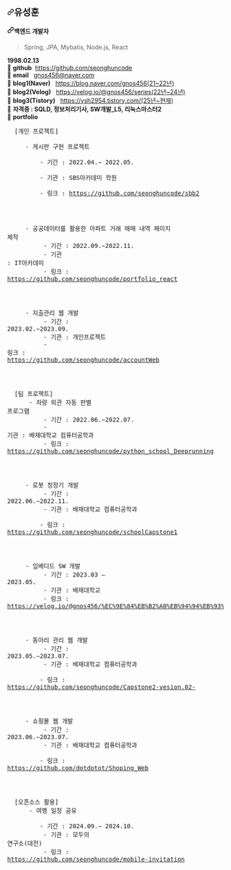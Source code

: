 <!--
**seonghuncode/seonghuncode** is a ✨ _special_ ✨ repository because its `README.md` (this file) appears on your GitHub profile.

Here are some ideas to get you started:

- 🔭 I’m currently working on ...
- 🌱 I’m currently learning ...
- 👯 I’m looking to collaborate on ...
- 🤔 I’m looking for help with ...
- 💬 Ask me about ...
- 📫 How to reach me: ...
- 😄 Pronouns: ...
- ⚡ Fun fact: ...
-->

<article class="markdown-body entry-content container-lg f5" itemprop="text"><h2 dir="auto"><a id="user-content-임수현" class="anchor" aria-hidden="true" tabindex="-1" href="#임수현"><svg class="octicon octicon-link" viewBox="0 0 16 16" version="1.1" width="16" height="16" aria-hidden="true"><path d="m7.775 3.275 1.25-1.25a3.5 3.5 0 1 1 4.95 4.95l-2.5 2.5a3.5 3.5 0 0 1-4.95 0 .751.751 0 0 1 .018-1.042.751.751 0 0 1 1.042-.018 1.998 1.998 0 0 0 2.83 0l2.5-2.5a2.002 2.002 0 0 0-2.83-2.83l-1.25 1.25a.751.751 0 0 1-1.042-.018.751.751 0 0 1-.018-1.042Zm-4.69 9.64a1.998 1.998 0 0 0 2.83 0l1.25-1.25a.751.751 0 0 1 1.042.018.751.751 0 0 1 .018 1.042l-1.25 1.25a3.5 3.5 0 1 1-4.95-4.95l2.5-2.5a3.5 3.5 0 0 1 4.95 0 .751.751 0 0 1-.018 1.042.751.751 0 0 1-1.042.018 1.998 1.998 0 0 0-2.83 0l-2.5 2.5a1.998 1.998 0 0 0 0 2.83Z"></path></svg></a>유성훈</h2>
  
<h4 dir="auto"><a id="user-content-mobile-app-developer" class="anchor" aria-hidden="true" tabindex="-1" href="#mobile-app-developer"><svg class="octicon octicon-link" viewBox="0 0 16 16" version="1.1" width="16" height="16" aria-hidden="true"><path d="m7.775 3.275 1.25-1.25a3.5 3.5 0 1 1 4.95 4.95l-2.5 2.5a3.5 3.5 0 0 1-4.95 0 .751.751 0 0 1 .018-1.042.751.751 0 0 1 1.042-.018 1.998 1.998 0 0 0 2.83 0l2.5-2.5a2.002 2.002 0 0 0-2.83-2.83l-1.25 1.25a.751.751 0 0 1-1.042-.018.751.751 0 0 1-.018-1.042Zm-4.69 9.64a1.998 1.998 0 0 0 2.83 0l1.25-1.25a.751.751 0 0 1 1.042.018.751.751 0 0 1 .018 1.042l-1.25 1.25a3.5 3.5 0 1 1-4.95-4.95l2.5-2.5a3.5 3.5 0 0 1 4.95 0 .751.751 0 0 1-.018 1.042.751.751 0 0 1-1.042.018 1.998 1.998 0 0 0-2.83 0l-2.5 2.5a1.998 1.998 0 0 0 0 2.83Z"></path></svg></a>백엔드 개발자</h4>
<blockquote>
<p dir="auto">Spring, JPA, Mybatis, Node.js, React</p>
</blockquote>

<p dir="auto"><strong>1998.02.13</strong><br>
🌟 <strong>github</strong>&nbsp;&nbsp;<a href="https://github.com/seonghuncode">https://github.com/seonghuncode</a><br>  
🌟 <strong>email</strong>&nbsp;&nbsp;&nbsp;<a href="mailto:k1miso012@gmail.com">gnos456@naver.com</a><br>
🌟 <strong>blog1(Naver)</strong>&nbsp;&nbsp;&nbsp;<a href="https://blog.naver.com/gnos456" rel="nofollow">https://blog.naver.com/gnos456(21~22년)</a><br>
🌟 <strong>blog2(Velog)</strong>&nbsp;&nbsp;&nbsp;<a href="https://velog.io/@gnos456/series" rel="nofollow">https://velog.io/@gnos456/series(22년~24년)</a></br>
🌟 <strong>blog3(Tistory)</strong>&nbsp;&nbsp;&nbsp;<a href="https://ysh2954.tistory.com/" rel="nofollow">https://ysh2954.tistory.com/(25년~현재)</a></br>
🌟 <strong>자격증 : SQLD, 정보처리기사, SW개발_L5, 리눅스마스터2</strong>&nbsp;&nbsp;&nbsp;</br>
🌟 <strong>portfolio</strong><br>
<pre>
&nbsp;&nbsp;[개인 프로젝트]<br>
&nbsp;&nbsp;&nbsp;&nbsp; <span>- 게시판 구현 프로젝트  </span><br> 
&nbsp;&nbsp;&nbsp;&nbsp;&nbsp;&nbsp;&nbsp;&nbsp; - 기간 : 2022.04.∼ 2022.05. <br>
&nbsp;&nbsp;&nbsp;&nbsp;&nbsp;&nbsp;&nbsp;&nbsp; - 기관 : SBS아카데미 학원 <br> 
&nbsp;&nbsp;&nbsp;&nbsp;&nbsp;&nbsp;&nbsp;&nbsp; - 링크 : <a href="https://github.com/seonghuncode/sbb2" rel="nofollow">https://github.com/seonghuncode/sbb2</a>
<br>  

&nbsp;&nbsp;&nbsp;&nbsp; <span>- 공공데이터를 활용한 아파트 거래 매매 내역 페이지 제작</span><br> 
&nbsp;&nbsp;&nbsp;&nbsp;&nbsp;&nbsp;&nbsp;&nbsp; - 기간 : 2022.09.∼2022.11. <br>
&nbsp;&nbsp;&nbsp;&nbsp;&nbsp;&nbsp;&nbsp;&nbsp; - 기관 : IT아카데미 <br> 
&nbsp;&nbsp;&nbsp;&nbsp;&nbsp;&nbsp;&nbsp;&nbsp; - 링크 : <a href="https://github.com/seonghuncode/portfolio_react" rel="nofollow">https://github.com/seonghuncode/portfolio_react</a>
<br>

&nbsp;&nbsp;&nbsp;&nbsp; <span>- 지출관리 웹 개발</span><br> 
&nbsp;&nbsp;&nbsp;&nbsp;&nbsp;&nbsp;&nbsp;&nbsp; - 기간 : 2023.02.∼2023.09. <br>
&nbsp;&nbsp;&nbsp;&nbsp;&nbsp;&nbsp;&nbsp;&nbsp; - 기관 : 개인프로젝트 <br> 
&nbsp;&nbsp;&nbsp;&nbsp;&nbsp;&nbsp;&nbsp;&nbsp; - 링크 : <a href="https://github.com/seonghuncode/accountWeb" rel="nofollow">https://github.com/seonghuncode/accountWeb</a>
<br>

&nbsp;&nbsp;[팀 프로젝트]<br>
&nbsp;&nbsp;&nbsp;&nbsp; <span>- 차량 외관 자동 판별 프로그램</span><br> 
&nbsp;&nbsp;&nbsp;&nbsp;&nbsp;&nbsp;&nbsp;&nbsp; - 기간 : 2022.06.∼2022.07. <br>
&nbsp;&nbsp;&nbsp;&nbsp;&nbsp;&nbsp;&nbsp;&nbsp; - 기관 : 배재대학교 컴퓨터공학과 <br> 
&nbsp;&nbsp;&nbsp;&nbsp;&nbsp;&nbsp;&nbsp;&nbsp; - 링크 : <a href="https://github.com/seonghuncode/python_school_Deeprunning" rel="nofollow">https://github.com/seonghuncode/python_school_Deeprunning</a>
<br>

&nbsp;&nbsp;&nbsp;&nbsp; <span>- 로봇 청정기 개발</span><br> 
&nbsp;&nbsp;&nbsp;&nbsp;&nbsp;&nbsp;&nbsp;&nbsp; - 기간 : 2022.06.∼2022.11. <br>
&nbsp;&nbsp;&nbsp;&nbsp;&nbsp;&nbsp;&nbsp;&nbsp; - 기관 : 배재대학교 컴퓨터공학과 <br> 
&nbsp;&nbsp;&nbsp;&nbsp;&nbsp;&nbsp;&nbsp;&nbsp; - 링크 : <a href="https://github.com/seonghuncode/schoolCapstone1" rel="nofollow">https://github.com/seonghuncode/schoolCapstone1</a>
<br>

&nbsp;&nbsp;&nbsp;&nbsp; <span>- 임베디드 SW 개발</span><br> 
&nbsp;&nbsp;&nbsp;&nbsp;&nbsp;&nbsp;&nbsp;&nbsp; - 기간 : 2023.03 – 2023.05. <br>
&nbsp;&nbsp;&nbsp;&nbsp;&nbsp;&nbsp;&nbsp;&nbsp; - 기관 : 배재대학교 <br> 
&nbsp;&nbsp;&nbsp;&nbsp;&nbsp;&nbsp;&nbsp;&nbsp; - 링크 : <a href="https://velog.io/@gnos456/%EC%9E%84%EB%B2%A0%EB%94%94%EB%93%9C-SW%EA%B0%9C%EB%B0%9C" rel="nofollow">https://velog.io/@gnos456/%EC%9E%84%EB%B2%A0%EB%94%94%EB%93%9C-SW%EA%B0%9C%EB%B0%9C</a>
<br>

&nbsp;&nbsp;&nbsp;&nbsp; <span>- 동아리 관리 웹 개발</span><br> 
&nbsp;&nbsp;&nbsp;&nbsp;&nbsp;&nbsp;&nbsp;&nbsp; - 기간 : 2023.05.∼2023.07. <br>
&nbsp;&nbsp;&nbsp;&nbsp;&nbsp;&nbsp;&nbsp;&nbsp; - 기관 : 배재대학교 컴퓨터공학과 <br> 
&nbsp;&nbsp;&nbsp;&nbsp;&nbsp;&nbsp;&nbsp;&nbsp; - 링크 : <a href="https://github.com/seonghuncode/Capstone2-vesion.02-" rel="nofollow">https://github.com/seonghuncode/Capstone2-vesion.02-</a>
<br>

&nbsp;&nbsp;&nbsp;&nbsp; <span>- 쇼핑몰 웹 개발</span><br> 
&nbsp;&nbsp;&nbsp;&nbsp;&nbsp;&nbsp;&nbsp;&nbsp; - 기간 : 2023.06.∼2023.07. <br>
&nbsp;&nbsp;&nbsp;&nbsp;&nbsp;&nbsp;&nbsp;&nbsp; - 기관 : 배재대학교 컴퓨터공학과 <br> 
&nbsp;&nbsp;&nbsp;&nbsp;&nbsp;&nbsp;&nbsp;&nbsp; - 링크 : <a href="https://github.com/dotdotot/Shoping_Web" rel="nofollow">https://github.com/dotdotot/Shoping_Web</a>
<br>

&nbsp;&nbsp;[오픈소스 활용]<br>
&nbsp;&nbsp;&nbsp;&nbsp; <span>- 여행 일정 공유  </span><br> 
&nbsp;&nbsp;&nbsp;&nbsp;&nbsp;&nbsp;&nbsp;&nbsp; - 기간 : 2024.09.∼ 2024.10. <br>
&nbsp;&nbsp;&nbsp;&nbsp;&nbsp;&nbsp;&nbsp;&nbsp; - 기관 : 모두의 연구소(대전) <br> 
&nbsp;&nbsp;&nbsp;&nbsp;&nbsp;&nbsp;&nbsp;&nbsp; - 링크 : <a href="https://github.com/seonghuncode/mobile-invitation" rel="nofollow">https://github.com/seonghuncode/mobile-invitation</a>
<br> 

</pre>

<br>


</article>












